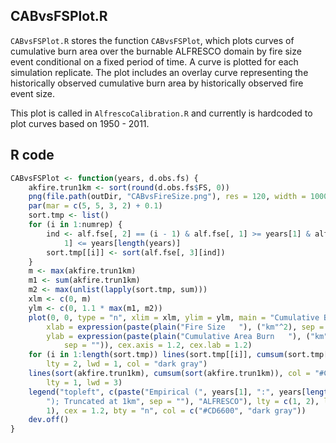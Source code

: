 


##
##
## CABvsFSPlot.R

`CABvsFSPlot.R` stores the function `CABvsFSPlot`, which plots curves of cumulative burn area over the burnable ALFRESCO domain by fire size event conditional on a fixed period of time.
A curve is plotted for each simulation replicate.
The plot includes an overlay curve representing the historically observed cumulative burn area by historically observed fire event size.

This plot is called in `AlfrescoCalibration.R` and currently is hardcoded to plot curves based on 1950 - 2011.

## R code


```r
CABvsFSPlot <- function(years, d.obs.fs) {
    akfire.trun1km <- sort(round(d.obs.fs$FS, 0))
    png(file.path(outDir, "CABvsFireSize.png"), res = 120, width = 1000, height = 800)
    par(mar = c(5, 5, 3, 2) + 0.1)
    sort.tmp <- list()
    for (i in 1:numrep) {
        ind <- alf.fse[, 2] == (i - 1) & alf.fse[, 1] >= years[1] & alf.fse[, 
            1] <= years[length(years)]
        sort.tmp[[i]] <- sort(alf.fse[, 3][ind])
    }
    m <- max(akfire.trun1km)
    m1 <- sum(akfire.trun1km)
    m2 <- max(unlist(lapply(sort.tmp, sum)))
    xlm <- c(0, m)
    ylm <- c(0, 1.1 * max(m1, m2))
    plot(0, 0, type = "n", xlim = xlm, ylim = ylm, main = "Cumulative Burn vs. Fire Size", 
        xlab = expression(paste(plain("Fire Size   "), ("km"^2), sep = "")), 
        ylab = expression(paste(plain("Cumulative Area Burn   "), ("km"^2), 
            sep = "")), cex.axis = 1.2, cex.lab = 1.2)
    for (i in 1:length(sort.tmp)) lines(sort.tmp[[i]], cumsum(sort.tmp[[i]]), 
        lty = 2, lwd = 1, col = "dark gray")
    lines(sort(akfire.trun1km), cumsum(sort(akfire.trun1km)), col = "#CD6600", 
        lty = 1, lwd = 3)
    legend("topleft", c(paste("Empirical (", years[1], ":", years[length(years)], 
        "); Truncated at 1km", sep = ""), "ALFRESCO"), lty = c(1, 2), lwd = c(3, 
        1), cex = 1.2, bty = "n", col = c("#CD6600", "dark gray"))
    dev.off()
}
```

